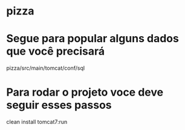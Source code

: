 # pizza

# Segue para popular alguns dados que você precisará
pizza/src/main/tomcat/conf/sql

# Para rodar o projeto voce deve seguir esses passos
clean install tomcat7:run
